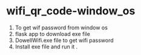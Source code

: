 # wifi_qr_code-window_os
1. To get wif password from window os
2. flask app to download exe file
3. DowellWifi.exe file to get wifi password
4. Install exe file and run it .
